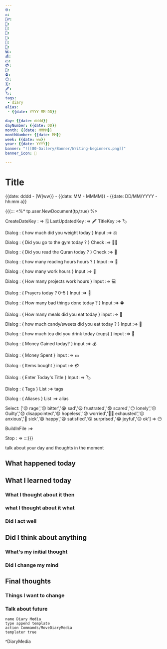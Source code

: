 ```yaml
---
🌐: 
⚖️: 
🏋️‍♂️: 
📖: 
📕: 
🍱: 
🍩: 
🍵: 
💼: 
💻: 
💰: 
💵: 
💳: 
🕌: 
⛔: 
😶: 
🗓️: 
🖋️: 
🏷️: 
tags: 
 - diary
alias: 
 - {{date: YYYY-MM-DD}}

day: {{date: dddd}} 
dayNumber: {{date: DD}} 
month: {{date: MMMM}} 
monthNumber: {{date: MM}} 
week: {{date: ww}}
year: {{date: YYYY}}
banner: "![[80-Gallery/Banner/Writing-beginners.png]]"
banner_icon: 📆

---
```

# Title
{{date: dddd - [W]ww}} - {{date: MM - MMMM}} - {{date: DD/MM/YYYY - hh:mm a}}


{{{:::
<%* tp.user.NewDocument(tp,true) %>

CreateDateKey : => 🗓️
LastUpdatedKey :=> 🖋️
TitleKey :=> 🏷️

Dialog : {
how much did you weight today
}
Input :=> ⚖️

Dialog : {
Did you go to the gym today ?
}
Check :=> 🏋️‍♂️

Dialog : {
Did you read the Quran today ? 
}
Check :=> 📖

Dialog : {
how many reading hours  hours ?
}
Input :=> 📕

Dialog : {
how many work hours
}
Input :=> 💼

Dialog : {
How many projects work hours
}
Input :=> 💻

Dialog : {
Prayers today ? 0-5
}
Input :=> 🕌

Dialog : {
How many bad things done today ?
}
Input :=> ⛔

Dialog : {
How many meals did you eat today
}
input :=> 🍱

Dialog : {
how much candy/sweets did you eat today ? 
}
Input :=> 🍩

Dialog : {
how much tea did you drink today (cups)
}
input :=> 🍵

Dialog : {
Money Gained today?
}
input :=> 💰

Dialog : {
Money Spent
}
input :=> 💵

Dialog : {
Items bought
}
input :=> 💳

Dialog : {
Enter Today's Title
}
Input :=> 🏷️

Dialog : {
Tags
}
List :=> tags

Dialog : {
Aliases
}
List :=> alias

Select: ['😡 rage','😒 bitter','😭 sad','😫 frustrated','😨 scared','😶 lonely','😖 Guilty','😞 disappointed','😓 hopeless','😟 worried','😮‍💨 exhausted','😖 anxious','🤢 sick','😄 happy','😆 satisfied','😲 surprised','😂 joyful','😐 ok'] => 😶

BuildInFile :=>

Stop : =>
:::}}}

talk about your day and thoughts in the moment

## What happened today 

## What I learned today
### What I thought about it then

### what I thought about it what

### Did I act well 

## Did I think about anything 
### What's my initial thought 

### Did I change my mind

## Final thoughts

### Things I want to change

### Talk about future


```button
name Diary Media
type append template
action Commands/MoveDiaryMedia
templater true
```
^DiaryMedia
